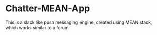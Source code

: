 # Chatter-MEAN-App
This is a slack like push messaging engine, created using MEAN stack, which works similar to a forum
